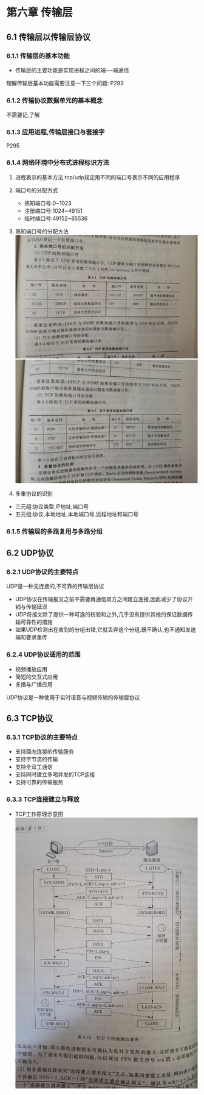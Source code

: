 # 第六章 传输层
## 6.1 传输层以传输层协议
### 6.1.1 传输层的基本功能
- 传输层的主要功能是实现进程之间的端---端通信

理解传输层基本功能需要注意一下三个问题:
P293

### 6.1.2 传输协议数据单元的基本概念
不需要记,了解

### 6.1.3 应用进程,传输层接口与套接字
P295

### 6.1.4 网络环境中分布式进程标识方法
1. 进程表示的基本方法
tcp/udp规定用不同的端口号表示不同的应用程序
2. 端口号的分配方式
    - 熟知端口号:0~1023
    - 注册端口号:1024~49151
    - 临时端口号:49152~65536

3. 熟知端口号的分配方法
![UDPport](./image/UDpport.jpg)
![TCPport](./image/TCPport.jpg)
4. 多重协议的识别
- 三元组:协议类型,IP地址,端口号
- 五元组:协议,本地地址,本地端口号,远程地址和端口号

### 6.1.5 传输层的多路复用与多路分组

## 6.2 UDP协议
### 6.2.1 UDP协议的主要特点
UDP是一种无连接的,不可靠的传输层协议
- UDP协议在传输报文之前不需要再通信双方之间建立连接,因此减少了协议开销与传输延迟
- UDP将报文除了提供一种可选的校验和之外,几乎没有提供其他的保证数据传输可靠性的措施
- 如果UDP检测出在收到的分组出错,它就丢弃这个分组,既不确认,也不通知发送端和要求重传 

### 6.2.4 UDP协议适用的范围
- 视频播放应用
- 简短的交互式应用
- 多播与广播应用

UDP协议是一种使用于实时语音与视频传输的传输层协议

## 6.3 TCP协议
### 6.3.1 TCP协议的主要特点
- 支持面向连接的传输服务
- 支持字节流的传输
- 支持全双工通信
- 支持同时建立多喝并发的TCP连接
- 支持可靠的传输服务

### 6.3.3 TCP连接建立与释放
- TCP工作原理示意图
    ![TCPlink](./image/TCPlink.jpg)
